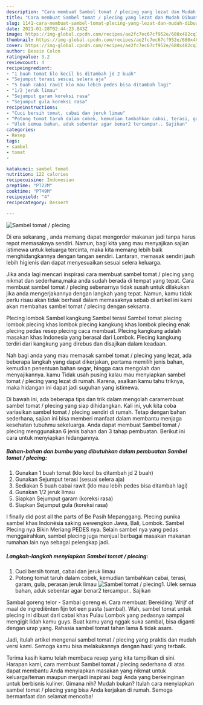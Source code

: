 ```yaml
---
description: "Cara membuat Sambel tomat / plecing yang lezat dan Mudah Dibuat"
title: "Cara membuat Sambel tomat / plecing yang lezat dan Mudah Dibuat"
slug: 1141-cara-membuat-sambel-tomat-plecing-yang-lezat-dan-mudah-dibuat
date: 2021-01-28T02:44:23.843Z
image: https://img-global.cpcdn.com/recipes/ae2fc7ec67cf952e/680x482cq70/sambel-tomat-plecing-foto-resep-utama.jpg
thumbnail: https://img-global.cpcdn.com/recipes/ae2fc7ec67cf952e/680x482cq70/sambel-tomat-plecing-foto-resep-utama.jpg
cover: https://img-global.cpcdn.com/recipes/ae2fc7ec67cf952e/680x482cq70/sambel-tomat-plecing-foto-resep-utama.jpg
author: Bessie Colon
ratingvalue: 3.2
reviewcount: 4
recipeingredient:
- "1 buah tomat klo kecil bs ditambah jd 2 buah"
- "Sejumput terasi sesuai selera aja"
- "5 buah cabai rawit klo mau lebih pedes bisa ditambah lagi"
- "1/2 jeruk limau"
- "Sejumput garam koreksi rasa"
- "Sejumput gula koreksi rasa"
recipeinstructions:
- "Cuci bersih tomat, cabai dan jeruk limau"
- "Potong tomat taruh dalam cobek, kemudian tambahkan cabai, terasi, garam, gula, perasan jeruk limau"
- "Ulek semua bahan, aduk sebentar agar benar2 tercampur.. Sajikan"
categories:
- Resep
tags:
- sambel
- tomat
- 

katakunci: sambel tomat  
nutrition: 122 calories
recipecuisine: Indonesian
preptime: "PT22M"
cooktime: "PT49M"
recipeyield: "4"
recipecategory: Dessert

---
```



![Sambel tomat / plecing](https://img-global.cpcdn.com/recipes/ae2fc7ec67cf952e/680x482cq70/sambel-tomat-plecing-foto-resep-utama.jpg)

Di era  sekarang , anda memang dapat mengorder makanan jadi tanpa harus repot memasaknya sendiri. Namun, bagi kita yang mau menyajikan sajian istimewa untuk keluarga tercinta, maka kita memang lebih baik menghidangkannya dengan tangan sendiri. Lantaran, memasak sendiri jauh lebih higienis dan dapat menyesuaikan sesuai selera keluarga.

Jika anda lagi mencari inspirasi cara membuat sambel tomat / plecing yang nikmat dan sederhana,maka anda sudah berada di tempat yang tepat. Cara membuat sambel tomat / plecing  sebenarnya tidak susah untuk dilakukan jika anda mengerjakannya dengan langkah yang tepat. Namun, kamu tidak perlu risau akan tidak berhasil dalam memasaknya 
sebab di artikel ini kami akan membahas sambel tomat / plecing dengan seksama.  

Plecing lombok Sambel kangkung Sambel terasi Sambel tomat plecing lombok plecing khas lombok plecing kangkung khas lombok plecing enak plecing pedas resep plecing caca membuat. Plecing kangkung adalah masakan khas Indonesia yang berasal dari Lombok. Plecing kangkung terdiri dari kangkung yang direbus dan disajikan dalam keadaan.

Nah bagi anda yang mau memasak sambel tomat / plecing yang lezat, ada beberapa langkah yang dapat dikerjakan, pertama memilih jenis bahan, kemudian penentuan bahan segar, hingga cara mengolah dan menyajikannya. kamu Tidak usah pusing kalau mau menyiapkan sambel tomat / plecing yang lezat di rumah. Karena, asalkan kamu  tahu triknya, maka hidangan ini dapat jadi suguhan yang istimewa.

Di bawah ini, ada beberapa tips dan trik dalam mengolah caramembuat sambel tomat / plecing yang siap dihidangkan. Kali ini, yuk kita coba variasikan sambel tomat / plecing sendiri di rumah. Tetap dengan bahan sederhana, sajian ini bisa memberi manfaat dalam membantu menjaga kesehatan tubuhmu sekeluarga. Anda dapat membuat Sambel tomat / plecing menggunakan 6 jenis bahan dan 3 tahap pembuatan. Berikut ini cara untuk menyiapkan hidangannya.

<!--inarticleads1-->

##### Bahan-bahan dan bumbu yang dibutuhkan dalam pembuatan Sambel tomat / plecing:

1. Gunakan 1 buah tomat (klo kecil bs ditambah jd 2 buah)
1. Gunakan Sejumput terasi (sesuai selera aja)
1. Sediakan 5 buah cabai rawit (klo mau lebih pedes bisa ditambah lagi)
1. Gunakan 1/2 jeruk limau
1. Siapkan Sejumput garam (koreksi rasa)
1. Siapkan Sejumput gula (koreksi rasa)


I finally did post all the parts of Be Pasih Mepanggang. Plecing punika sambel khas Indonésia saking wewengkon Jawa, Bali, Lombok. Sambel Plecing nya Bikin Meriang PEDES nya. Selain sambel nya yang pedas menggairahkan, sambel plecing juga menjual berbagai masakan makanan rumahan lain nya sebagai pelengkap jadi. 

<!--inarticleads2-->

##### Langkah-langkah menyiapkan Sambel tomat / plecing:

1. Cuci bersih tomat, cabai dan jeruk limau
1. Potong tomat taruh dalam cobek, kemudian tambahkan cabai, terasi, garam, gula, perasan jeruk limau
<img src="https://img-global.cpcdn.com/steps/c5bcf6cc695e95eb/160x128cq70/sambel-tomat-plecing-langkah-memasak-2-foto.jpg" alt="Sambel tomat / plecing">1. Ulek semua bahan, aduk sebentar agar benar2 tercampur.. Sajikan


Sambal goreng telor - Sambal goreng ei. Cara membuat: Bereiding: Wrijf of maal de ingrediënten fijn tot een pasta (sambal). Wah, sambel tomat untuk plecing ini dibuat dari cabai khas Pulau Lombok yang pedasnya sampai mengigit lidah kamu guys. Buat kamu yang nggak suka sambal, bisa diganti dengan urap yang. Rahasia sambel tomat tahan lama &amp; tidak asam. 

Jadi, itulah artikel mengenai  sambel tomat / plecing  yang praktis dan mudah versi kami. Semoga kamu bisa melakukannya dengan hasil yang terbaik. 

Terima kasih kamu telah membaca resep yang kita tampilkan di sini. Harapan kami, cara membuat  Sambel tomat / plecing sederhana di atas dapat membantu Anda menyiapkan masakan yang nikmat untuk keluarga/teman maupun menjadi inspirasi bagi Anda yang berkeinginan untuk berbisnis kuliner. Gimana nih? Mudah bukan? Itulah cara menyiapkan sambel tomat / plecing yang bisa Anda kerjakan di rumah. Semoga bermanfaat dan selamat mencoba!

